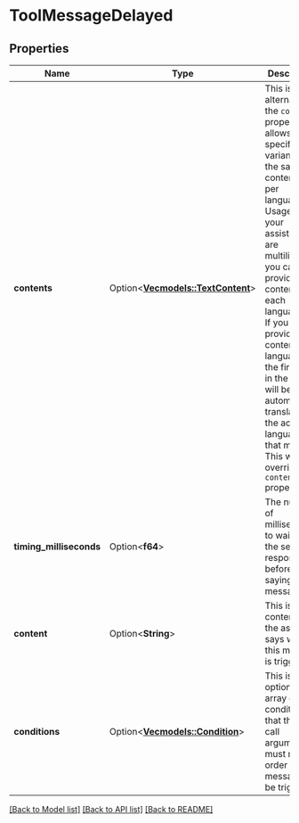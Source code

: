 # ToolMessageDelayed

## Properties

Name | Type | Description | Notes
------------ | ------------- | ------------- | -------------
**contents** | Option<[**Vec<models::TextContent>**](TextContent.md)> | This is an alternative to the `content` property. It allows to specify variants of the same content, one per language.  Usage: - If your assistants are multilingual, you can provide content for each language. - If you don't provide content for a language, the first item in the array will be automatically translated to the active language at that moment.  This will override the `content` property. | [optional]
**timing_milliseconds** | Option<**f64**> | The number of milliseconds to wait for the server response before saying this message. | [optional]
**content** | Option<**String**> | This is the content that the assistant says when this message is triggered. | [optional]
**conditions** | Option<[**Vec<models::Condition>**](Condition.md)> | This is an optional array of conditions that the tool call arguments must meet in order for this message to be triggered. | [optional]

[[Back to Model list]](../README.md#documentation-for-models) [[Back to API list]](../README.md#documentation-for-api-endpoints) [[Back to README]](../README.md)


